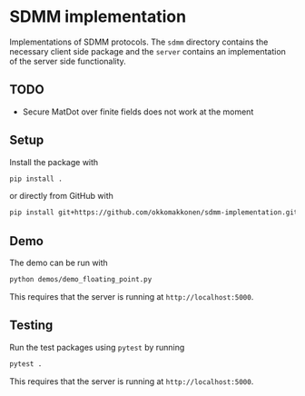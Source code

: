 # SDMM implementation

Implementations of SDMM protocols. The `sdmm` directory contains the necessary client side package and the `server` contains an implementation of the server side functionality.

## TODO

- Secure MatDot over finite fields does not work at the moment

## Setup

Install the package with

```bash
pip install .
```

or directly from GitHub with

```bash
pip install git+https://github.com/okkomakkonen/sdmm-implementation.git
```

## Demo

The demo can be run with

```bash
python demos/demo_floating_point.py
```

This requires that the server is running at `http://localhost:5000`.

## Testing

Run the test packages using `pytest` by running

```bash
pytest .
```

This requires that the server is running at `http://localhost:5000`.
